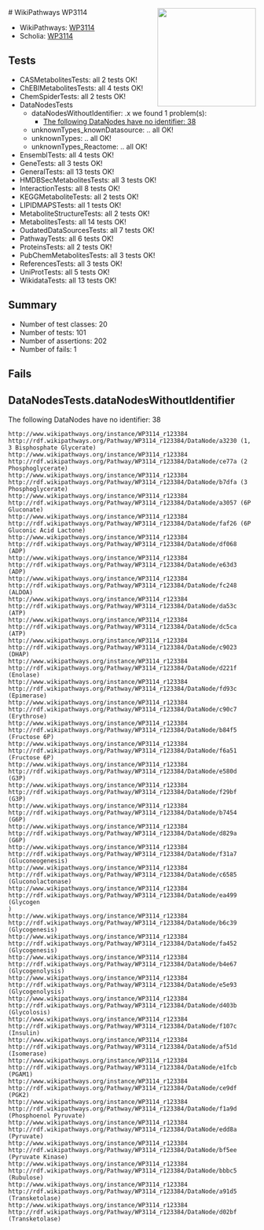 <img style="float: right; width: 200px" src="https://upload.wikimedia.org/wikipedia/commons/thumb/8/83/Wplogo_with_text_500.png/640px-Wplogo_with_text_500.png" />
# WikiPathways WP3114

* WikiPathways: [WP3114](https://new.wikipathways.org/pathways/WP3114)
* Scholia: [WP3114](https://scholia.toolforge.org/wikipathways/WP3114)
## Tests
* CASMetabolitesTests: all 2 tests OK!
* ChEBIMetabolitesTests: all 4 tests OK!
* ChemSpiderTests: all 2 tests OK!
* DataNodesTests
    * dataNodesWithoutIdentifier: .x we found 1 problem(s):
        * [The following DataNodes have no identifier: 38](#8792c4d6)
    * unknownTypes_knownDatasource: .. all OK!
    * unknownTypes: .. all OK!
    * unknownTypes_Reactome: .. all OK!
* EnsemblTests: all 4 tests OK!
* GeneTests: all 3 tests OK!
* GeneralTests: all 13 tests OK!
* HMDBSecMetabolitesTests: all 3 tests OK!
* InteractionTests: all 8 tests OK!
* KEGGMetaboliteTests: all 2 tests OK!
* LIPIDMAPSTests: all 1 tests OK!
* MetaboliteStructureTests: all 2 tests OK!
* MetabolitesTests: all 14 tests OK!
* OudatedDataSourcesTests: all 7 tests OK!
* PathwayTests: all 6 tests OK!
* ProteinsTests: all 2 tests OK!
* PubChemMetabolitesTests: all 3 tests OK!
* ReferencesTests: all 3 tests OK!
* UniProtTests: all 5 tests OK!
* WikidataTests: all 13 tests OK!


## Summary

* Number of test classes: 20
* Number of tests: 101
* Number of assertions: 202
* Number of fails: 1

## Fails

<a name="8792c4d6" />

## DataNodesTests.dataNodesWithoutIdentifier

The following DataNodes have no identifier: 38
```
http://www.wikipathways.org/instance/WP3114_r123384 http://rdf.wikipathways.org/Pathway/WP3114_r123384/DataNode/a3230 (1, 3 Bisphosphate Glycerate)
http://www.wikipathways.org/instance/WP3114_r123384 http://rdf.wikipathways.org/Pathway/WP3114_r123384/DataNode/ce77a (2 Phosphoglycerate)
http://www.wikipathways.org/instance/WP3114_r123384 http://rdf.wikipathways.org/Pathway/WP3114_r123384/DataNode/b7dfa (3 Phosphoglycerate)
http://www.wikipathways.org/instance/WP3114_r123384 http://rdf.wikipathways.org/Pathway/WP3114_r123384/DataNode/a3057 (6P Gluconate)
http://www.wikipathways.org/instance/WP3114_r123384 http://rdf.wikipathways.org/Pathway/WP3114_r123384/DataNode/faf26 (6P Gluconic Acid Lactone)
http://www.wikipathways.org/instance/WP3114_r123384 http://rdf.wikipathways.org/Pathway/WP3114_r123384/DataNode/df068 (ADP)
http://www.wikipathways.org/instance/WP3114_r123384 http://rdf.wikipathways.org/Pathway/WP3114_r123384/DataNode/e63d3 (ADP)
http://www.wikipathways.org/instance/WP3114_r123384 http://rdf.wikipathways.org/Pathway/WP3114_r123384/DataNode/fc248 (ALDOA)
http://www.wikipathways.org/instance/WP3114_r123384 http://rdf.wikipathways.org/Pathway/WP3114_r123384/DataNode/da53c (ATP)
http://www.wikipathways.org/instance/WP3114_r123384 http://rdf.wikipathways.org/Pathway/WP3114_r123384/DataNode/dc5ca (ATP)
http://www.wikipathways.org/instance/WP3114_r123384 http://rdf.wikipathways.org/Pathway/WP3114_r123384/DataNode/c9023 (DHAP)
http://www.wikipathways.org/instance/WP3114_r123384 http://rdf.wikipathways.org/Pathway/WP3114_r123384/DataNode/d221f (Enolase)
http://www.wikipathways.org/instance/WP3114_r123384 http://rdf.wikipathways.org/Pathway/WP3114_r123384/DataNode/fd93c (Epimerase)
http://www.wikipathways.org/instance/WP3114_r123384 http://rdf.wikipathways.org/Pathway/WP3114_r123384/DataNode/c90c7 (Erythrose)
http://www.wikipathways.org/instance/WP3114_r123384 http://rdf.wikipathways.org/Pathway/WP3114_r123384/DataNode/b84f5 (Fructose 6P)
http://www.wikipathways.org/instance/WP3114_r123384 http://rdf.wikipathways.org/Pathway/WP3114_r123384/DataNode/f6a51 (Fructose 6P)
http://www.wikipathways.org/instance/WP3114_r123384 http://rdf.wikipathways.org/Pathway/WP3114_r123384/DataNode/e580d (G3P)
http://www.wikipathways.org/instance/WP3114_r123384 http://rdf.wikipathways.org/Pathway/WP3114_r123384/DataNode/f29bf (G3P)
http://www.wikipathways.org/instance/WP3114_r123384 http://rdf.wikipathways.org/Pathway/WP3114_r123384/DataNode/b7454 (G6P)
http://www.wikipathways.org/instance/WP3114_r123384 http://rdf.wikipathways.org/Pathway/WP3114_r123384/DataNode/d829a (G6P)
http://www.wikipathways.org/instance/WP3114_r123384 http://rdf.wikipathways.org/Pathway/WP3114_r123384/DataNode/f31a7 (Gluconeogenesis)
http://www.wikipathways.org/instance/WP3114_r123384 http://rdf.wikipathways.org/Pathway/WP3114_r123384/DataNode/c6585 (Gluconolactonase)
http://www.wikipathways.org/instance/WP3114_r123384 http://rdf.wikipathways.org/Pathway/WP3114_r123384/DataNode/ea499 (Glycogen
)
http://www.wikipathways.org/instance/WP3114_r123384 http://rdf.wikipathways.org/Pathway/WP3114_r123384/DataNode/b6c39 (Glycogenesis)
http://www.wikipathways.org/instance/WP3114_r123384 http://rdf.wikipathways.org/Pathway/WP3114_r123384/DataNode/fa452 (Glycogenesis)
http://www.wikipathways.org/instance/WP3114_r123384 http://rdf.wikipathways.org/Pathway/WP3114_r123384/DataNode/b4e67 (Glycogenolysis)
http://www.wikipathways.org/instance/WP3114_r123384 http://rdf.wikipathways.org/Pathway/WP3114_r123384/DataNode/e5e93 (Glycogenolysis)
http://www.wikipathways.org/instance/WP3114_r123384 http://rdf.wikipathways.org/Pathway/WP3114_r123384/DataNode/d403b (Glycolosis)
http://www.wikipathways.org/instance/WP3114_r123384 http://rdf.wikipathways.org/Pathway/WP3114_r123384/DataNode/f107c (Insulin)
http://www.wikipathways.org/instance/WP3114_r123384 http://rdf.wikipathways.org/Pathway/WP3114_r123384/DataNode/af51d (Isomerase)
http://www.wikipathways.org/instance/WP3114_r123384 http://rdf.wikipathways.org/Pathway/WP3114_r123384/DataNode/e1fcb (PGAM1)
http://www.wikipathways.org/instance/WP3114_r123384 http://rdf.wikipathways.org/Pathway/WP3114_r123384/DataNode/ce9df (PGK2)
http://www.wikipathways.org/instance/WP3114_r123384 http://rdf.wikipathways.org/Pathway/WP3114_r123384/DataNode/f1a9d (Phosphoenol Pyruvate)
http://www.wikipathways.org/instance/WP3114_r123384 http://rdf.wikipathways.org/Pathway/WP3114_r123384/DataNode/edd8a (Pyruvate)
http://www.wikipathways.org/instance/WP3114_r123384 http://rdf.wikipathways.org/Pathway/WP3114_r123384/DataNode/bf5ee (Pyruvate Kinase)
http://www.wikipathways.org/instance/WP3114_r123384 http://rdf.wikipathways.org/Pathway/WP3114_r123384/DataNode/bbbc5 (Rubulose)
http://www.wikipathways.org/instance/WP3114_r123384 http://rdf.wikipathways.org/Pathway/WP3114_r123384/DataNode/a91d5 (Transketolase)
http://www.wikipathways.org/instance/WP3114_r123384 http://rdf.wikipathways.org/Pathway/WP3114_r123384/DataNode/d02bf (Transketolase)
```

